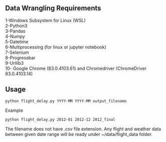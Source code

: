 ## Data Wrangling Requirements
1-Windows Subsystem for Linux (WSL) \
2-Python3 \
3-Pandas \
4-Numpy \
5-Datetime \
6-Multiprocessing (for linux or jupyter notebook) \
7-Selenium \
8-Progressbar \
9-Urllib3 \
10- Google Chrome (83.0.4103.61) and Chromedriver (ChromeDriver 83.0.4103.14)

## Usage
```
python flight_delay.py YYYY-MM YYYY-MM output_filename
```
Example
```
python flight_delay.py 2012-01 2012-12 2012_final
```
The filename does not have .csv file extension. Any flight and weather data between given date range will be ready under ~/data/flight_data folder.
